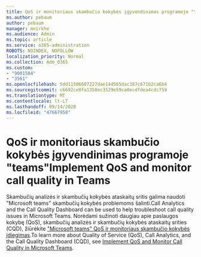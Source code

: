 ```yaml
---
title: QoS ir monitoriaus skambučio kokybės įgyvendinimas programoje "teams"
ms.author: pebaum
author: pebaum
manager: mnirkhe
ms.audience: Admin
ms.topic: article
ms.service: o365-administration
ROBOTS: NOINDEX, NOFOLLOW
localization_priority: Normal
ms.collection: Adm_O365
ms.custom:
- "9001504"
- "3561"
ms.openlocfilehash: 5dd11506607227dae144565dac387c671b2ca6b4
ms.sourcegitcommit: c6692ce0fa1358ec3529e59ca0ecdfdea4cdc759
ms.translationtype: MT
ms.contentlocale: lt-LT
ms.lasthandoff: 09/14/2020
ms.locfileid: "47667958"
---
```

# <a name="implement-qos-and-monitor-call-quality-in-teams"></a><span data-ttu-id="41914-102">QoS ir monitoriaus skambučio kokybės įgyvendinimas programoje "teams"</span><span class="sxs-lookup"><span data-stu-id="41914-102">Implement QoS and monitor call quality in Teams</span></span>

<span data-ttu-id="41914-103">Skambučių analizės ir skambučių kokybės ataskaitų sritis galima naudoti "Microsoft teams" skambučių kokybės problemoms šalinti.</span><span class="sxs-lookup"><span data-stu-id="41914-103">Call Analytics and the Call Quality Dashboard can be used to help troubleshoot call quality issues in Microsoft Teams.</span></span> <span data-ttu-id="41914-104">Norėdami sužinoti daugiau apie paslaugos kokybę (QoS), skambučių analizės ir skambučių kokybės ataskaitų srities (CQD), žiūrėkite ["Microsoft teams" QoS ir monitoriaus skambučio kokybės įdiegimas](https://docs.microsoft.com/microsoftteams/monitor-call-quality-qos).</span><span class="sxs-lookup"><span data-stu-id="41914-104">To learn more about Quality of Service (QoS), Call Analytics, and the Call Quality Dashboard (CQD), see [Implement QoS and Monitor Call Quality in Microsoft Teams](https://docs.microsoft.com/microsoftteams/monitor-call-quality-qos).</span></span> 
